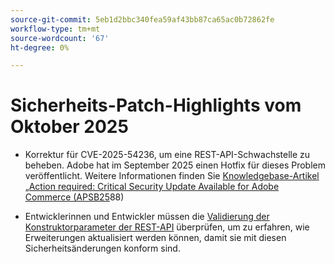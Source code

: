 ```yaml
---
source-git-commit: 5eb1d2bbc340fea59af43bb87ca65ac0b72862fe
workflow-type: tm+mt
source-wordcount: '67'
ht-degree: 0%

---
```

# Sicherheits-Patch-Highlights vom Oktober 2025

* Korrektur für CVE-2025-54236, um eine REST-API-Schwachstelle zu beheben. Adobe hat im September 2025 einen Hotfix für dieses Problem veröffentlicht. Weitere Informationen finden Sie [&#x200B; Knowledgebase-Artikel „Action required: Critical Security Update Available for Adobe Commerce (APSB25](https://experienceleague.adobe.com/de/docs/experience-cloud-kcs/kbarticles/ka-27397)88)<!-- AC-15379 -->

* Entwicklerinnen und Entwickler müssen die [Validierung der Konstruktorparameter der REST-API](https://developer.adobe.com/commerce/php/development/components/web-api/services/#rest-api-constructor-parameter-validation) überprüfen, um zu erfahren, wie Erweiterungen aktualisiert werden können, damit sie mit diesen Sicherheitsänderungen konform sind.




